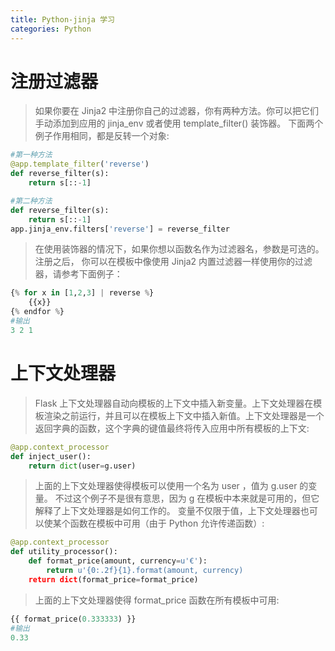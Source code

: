 ```yaml
---
title: Python-jinja 学习
categories: Python
---
```


# 注册过滤器
> 如果你要在 Jinja2 中注册你自己的过滤器，你有两种方法。你可以把它们手动添加到应用的 jinja_env 或者使用 template_filter() 装饰器。
下面两个例子作用相同，都是反转一个对象:
``` python
#第一种方法
@app.template_filter('reverse')
def reverse_filter(s):
    return s[::-1]

#第二种方法
def reverse_filter(s):
    return s[::-1]
app.jinja_env.filters['reverse'] = reverse_filter
```
> 在使用装饰器的情况下，如果你想以函数名作为过滤器名，参数是可选的。注册之后， 你可以在模板中像使用 Jinja2 内置过滤器一样使用你的过滤器，请参考下面例子：
``` python
{% for x in [1,2,3] | reverse %}
    {{x}}
{% endfor %}
#输出
3 2 1
```
# 上下文处理器
> Flask 上下文处理器自动向模板的上下文中插入新变量。上下文处理器在模板渲染之前运行，并且可以在模板上下文中插入新值。上下文处理器是一个返回字典的函数，这个字典的键值最终将传入应用中所有模板的上下文:
``` python
@app.context_processor
def inject_user():
    return dict(user=g.user)
```
> 上面的上下文处理器使得模板可以使用一个名为 user ，值为 g.user 的变量。 不过这个例子不是很有意思，因为 g 在模板中本来就是可用的，但它解释了上下文处理器是如何工作的。
变量不仅限于值，上下文处理器也可以使某个函数在模板中可用（由于 Python 允许传递函数）:
``` python
@app.context_processor
def utility_processor():
    def format_price(amount, currency=u'€'):
        return u'{0:.2f}{1}.format(amount, currency)
    return dict(format_price=format_price)
```
> 上面的上下文处理器使得 format_price 函数在所有模板中可用:
``` python
{{ format_price(0.333333) }}
#输出
0.33
```